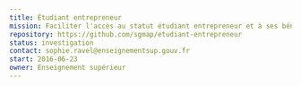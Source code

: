 ```yaml
---
title: Étudiant entrepreneur
mission: Faciliter l'accès au statut étudiant entrepreneur et à ses bénéfices.
repository: https://github.com/sgmap/etudiant-entrepreneur
status: investigation
contact: sophie.ravel@enseignementsup.gouv.fr
start: 2016-06-23
owner: Enseignement supérieur
---
```


